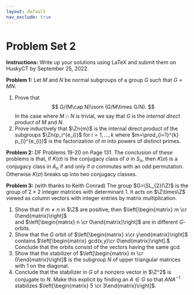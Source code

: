 ```yaml
---
layout: default
nav_exclude: true
---
```


# Problem Set 2

**Instructions:** Write up your solutions using LaTeX and submit them on HuskyCT by September 25, 2022.

**Problem 1:** Let $M$ and $N$ be normal subgroups of a group $G$ such that $G=MN$.
1. Prove that
$$
G/(M\cap N)\isom (G/M\times G/N).
$$
In the case where $M\cap N$ is trivial, we say that $G$ is the *internal direct product* of $M$ and $N$.
2. Prove inductively that $\Zn{m}$ is the internal direct product of the subgroups $\Zn{p_i^{e_i}}$ for $i=1,\ldots, k$ where $m=\prod_{i=1}^{k} p_{i}^{e_{i}}$ is the factorization of $m$ into powers of distinct primes. 

**Problem 2:** DF Problems 19-20 on Page 131. The conclusion of these problems is that, if $K(\sigma)$ is the conjugacy class of $\sigma$ in $S_{n}$, then $K(\sigma)$ is a conjugacy class in $A_{n}$ if and only if $\sigma$ commutes with an odd permutation.  Otherwise $K(\sigma)$ breaks up into two conjugacy classes.

**Problem 3:** (with thanks to Keith Conrad) The group $G=\SL_{2}(\Z)$ is the group of $2\times 2$
integer matrices with determinant $1$.  It acts on $\Z\times\Z$ viewed as column vectors with
integer entries by matrix multiplication.
1. Show that if $m\not=n$ in $\Z$ are positive, then $\left[\begin{matrix} m \cr 0\end{matrix}\right]$  
and $\left[\begin{matrix} n \cr 0\end{matrix}\right]$ are in different $G$-orbits. 
2. Show that the $G$ orbit of  $\left[\begin{matrix} x\cr y\end{matrix}\right]$ contains 
$\left[\begin{matrix} gcd(x,y)\cr 0\end{matrix}\right].$ Conclude that the orbits consist of the vectors
having the same gcd.
3. Show that the stabilizer of $\left[\begin{matrix} m \cr 0\end{matrix}\right]$ is the subgroup $N$
of upper triangular matrices with $1$ on the diagonal. 
4.  Conclude that the stabilizer in $G$ of a nonzero vector in $\Z^2$ is conjugate to $N$.
Make this explicit by finding an $A\in G$ so that $ANA^{-1}$ stabilizes $\left[\begin{matrix} 5 \cr 3\end{matrix}\right]$.
